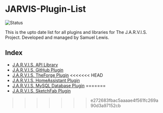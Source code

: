 # JARVIS-Plugin-List
![Status](https://img.shields.io/badge/Status-Under%20Active%20Development-yellow.svg)


This is the upto date list for all plugins and libraries for The J.A.R.V.I.S. Project. Developed and managed by Samuel Lewis.

## Index

- [J.A.R.V.I.S. API Library](https://github.com/Silewis37/JARVIS-API-Library)
- [J.A.R.V.I.S. GitHub Plugin](https://github.com/Silewis37/JARVIS-GitHub-Plugin)
- [J.A.R.V.I.S. TheForge Plugin](https://github.com/Silewis37/JARVIS-TheForge-Plugin)
<<<<<<< HEAD
- [J.A.R.V.I.S. HomeAssistant Plugin](https://github.com/Silewis37/JARVIS-HA-Plugin)
- [J.A.R.V.I.S. MySQL Database Plugin](https://github.com/Silewis37/JARVIS-MySQL-Plugin)
=======
- [J.A.R.V.I.S. SketchFab Plugin](https://github.com/Silewis37/JARVIS-SketchFab-Plugin)
>>>>>>> e272683fbac5aaaae4f561fc269a90d3a97152cb
